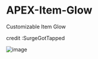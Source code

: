 # APEX-Item-Glow
Customizable Item Glow 

 credit :SurgeGotTapped
 
<img src="http://i.imgur.com/jWbuwes.png" alt="image">
